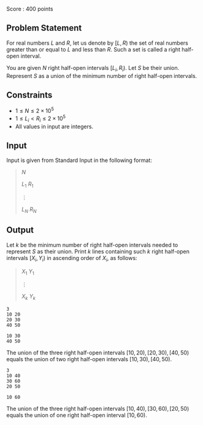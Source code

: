 Score : $400$ points

## Problem Statement

For real numbers $L$ and $R$, let us denote by $[L,R)$ the set of real numbers greater than or equal to $L$ and less than $R$.  Such a set is called a right half-open interval.

You are given $N$ right half-open intervals $[L_i,R_i)$.  Let $S$ be their union.  Represent $S$ as a union of the minimum number of right half-open intervals.

## Constraints

- $1 \leq N \leq 2\times 10^5$
- $1 \leq L_i \lt R_i \leq 2\times 10^5$
- All values in input are integers.

## Input

Input is given from Standard Input in the following format:

> $N$
> 
> $L_1$ $R_1$
> 
> $\vdots$
> 
> $L_N$ $R_N$

## Output

Let $k$ be the minimum number of right half-open intervals needed to represent $S$ as their union.   Print $k$ lines containing such $k$ right half-open intervals $[X_i,Y_i)$ in ascending order of $X_i$, as follows:

> $X_1$ $Y_1$
> 
> $\vdots$
> 
> $X_k$ $Y_k$

```input1
3
10 20
20 30
40 50
```

```output1
10 30
40 50
```

The union of the three right half-open intervals $[10,20),[20,30),[40,50)$ equals the union of two right half-open intervals $[10,30),[40,50)$.

```input2
3
10 40
30 60
20 50
```

```output2
10 60
```

The union of the three right half-open intervals $[10,40),[30,60),[20,50)$ equals the union of one right half-open interval $[10,60)$.